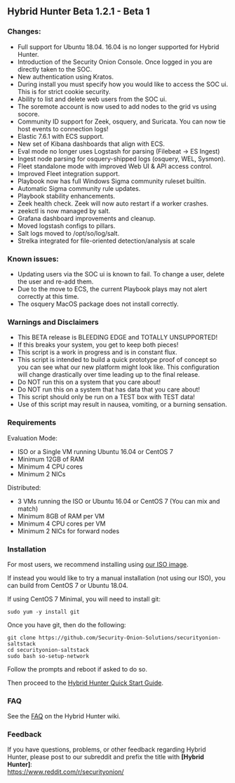 ## Hybrid Hunter Beta 1.2.1 - Beta 1

### Changes:

- Full support for Ubuntu 18.04. 16.04 is no longer supported for Hybrid Hunter.
- Introduction of the Security Onion Console. Once logged in you are directly taken to the SOC.
- New authentication using Kratos.
- During install you must specify how you would like to access the SOC ui. This is for strict cookie security.
- Ability to list and delete web users from the SOC ui.
- The soremote account is now used to add nodes to the grid vs using socore. 
- Community ID support for Zeek, osquery, and Suricata. You can now tie host events to connection logs!
- Elastic 7.6.1 with ECS support.
- New set of Kibana dashboards that align with ECS.
- Eval mode no longer uses Logstash for parsing (Filebeat -> ES Ingest)
- Ingest node parsing for osquery-shipped logs (osquery, WEL, Sysmon).
- Fleet standalone mode with improved Web UI & API access control.
- Improved Fleet integration support.
- Playbook now has full Windows Sigma community ruleset builtin.
- Automatic Sigma community rule updates.
- Playbook stability enhancements.
- Zeek health check. Zeek will now auto restart if a worker crashes.
- zeekctl is now managed by salt.
- Grafana dashboard improvements and cleanup.
- Moved logstash configs to pillars.
- Salt logs moved to /opt/so/log/salt.
- Strelka integrated for file-oriented detection/analysis at scale

### Known issues:

- Updating users via the SOC ui is known to fail. To change a user, delete the user and re-add them. 
- Due to the move to ECS, the current Playbook plays may not alert correctly at this time.
- The osquery MacOS package does not install correctly.

### Warnings and Disclaimers

- This BETA release is BLEEDING EDGE and TOTALLY UNSUPPORTED!  
- If this breaks your system, you get to keep both pieces!  
- This script is a work in progress and is in constant flux.  
- This script is intended to build a quick prototype proof of concept so you can see what our new platform might look like.  This configuration will change drastically over time leading up to the final release.  
- Do NOT run this on a system that you care about!  
- Do NOT run this on a system that has data that you care about!  
- This script should only be run on a TEST box with TEST data!  
- Use of this script may result in nausea, vomiting, or a burning sensation.  

### Requirements

Evaluation Mode:

- ISO or a Single VM running Ubuntu 16.04 or CentOS 7
- Minimum 12GB of RAM
- Minimum 4 CPU cores
- Minimum 2 NICs

Distributed:

- 3 VMs running the ISO or Ubuntu 16.04 or CentOS 7 (You can mix and match)
- Minimum 8GB of RAM per VM
- Minimum 4 CPU cores per VM
- Minimum 2 NICs for forward nodes

### Installation

For most users, we recommend installing using [our ISO image](https://github.com/Security-Onion-Solutions/securityonion-saltstack/wiki/ISO).

If instead you would like to try a manual installation (not using our ISO), you can build from CentOS 7 or Ubuntu 18.04.

If using CentOS 7 Minimal, you will need to install git:

```sudo yum -y install git```

Once you have git, then do the following:

```
git clone https://github.com/Security-Onion-Solutions/securityonion-saltstack
cd securityonion-saltstack
sudo bash so-setup-network
```

Follow the prompts and reboot if asked to do so.

Then proceed to the [Hybrid Hunter Quick Start Guide](https://github.com/Security-Onion-Solutions/securityonion-saltstack/wiki/Hybrid-Hunter-Quick-Start-Guide).

### FAQ
See the [FAQ](https://github.com/Security-Onion-Solutions/securityonion-saltstack/wiki/FAQ) on the Hybrid Hunter wiki.

### Feedback
If you have questions, problems, or other feedback regarding Hybrid Hunter, please post to our subreddit and prefix the title with **[Hybrid Hunter]**:<br>
https://www.reddit.com/r/securityonion/
